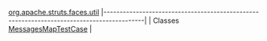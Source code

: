 [org.apache.struts.faces.util](../../../../../org/apache/struts/faces/util/package-summary.html.md)
|------------------------------------------------------------------------------------------|
| Classes                                                                                  
  [MessagesMapTestCase](MessagesMapTestCase.html.md "class in org.apache.struts.faces.util")  |


